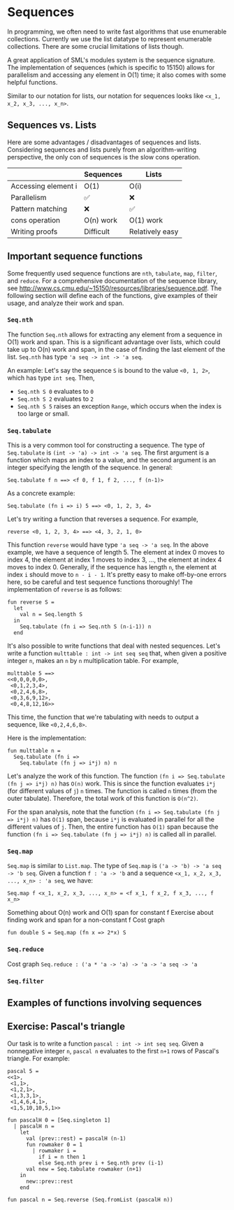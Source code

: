 # Sequences

In programming, we often need to write fast algorithms that use enumerable collections. Currently we use the list datatype to represent enumerable collections. There are some crucial limitations of lists though.

A great application of SML's modules system is the sequence signature. The implementation of sequences (which is specific to 15150) allows for parallelism and accessing any element in O(1) time; it also comes with some helpful functions.

Similar to our notation for lists, our notation for sequences looks like `<x_1, x_2, x_3, ..., x_n>`.

## Sequences vs. Lists

Here are some advantages / disadvantages of sequences and lists. Considering sequences and lists purely from an algorithm-writing perspective, the only con of sequences is the slow cons operation.

| | Sequences | Lists |
| --- | --- | --- |
| Accessing element i | O(1) | O(i) |
| Parallelism | ✅ | ❌ |
| Pattern matching | ❌ | ✅ |
| cons operation | O(n) work | O(1) work |
| Writing proofs | Difficult | Relatively easy |

## Important sequence functions

Some frequently used sequence functions are `nth`, `tabulate`, `map`, `filter`, and `reduce`. For a comprehensive documentation of the sequence library, see http://www.cs.cmu.edu/~15150/resources/libraries/sequence.pdf. The following section will define each of the functions, give examples of their usage, and analyze their work and span.

### `Seq.nth`

The function `Seq.nth` allows for extracting any element from a sequence in O(1) work and span. This is a significant advantage over lists, which could take up to O(n) work and span, in the case of finding the last element of the list. `Seq.nth` has type `'a seq -> int -> 'a seq`.

An example: Let's say the sequence `S` is bound to the value `<0, 1, 2>`, which has type `int seq`. Then,
* `Seq.nth S 0` evaluates to `0`
* `Seq.nth S 2` evaluates to `2`
* `Seq.nth S 5` raises an exception `Range`, which occurs when the index is too large or small.

### `Seq.tabulate`

This is a very common tool for constructing a sequence. The type of `Seq.tabulate` is `(int -> 'a) -> int -> 'a seq`. The first argument is a function which maps an index to a value, and the second argument is an integer specifying the length of the sequence. In general:

```Seq.tabulate f n ==> <f 0, f 1, f 2, ..., f (n-1)>```

As a concrete example:

```Seq.tabulate (fn i => i) 5 ==> <0, 1, 2, 3, 4>```

Let's try writing a function that reverses a sequence. For example,

```reverse <0, 1, 2, 3, 4> ==> <4, 3, 2, 1, 0>```

This function `reverse` would have type `'a seq -> 'a seq`. In the above example, we have a sequence of length 5. The element at index 0 moves to index 4, the element at index 1 moves to index 3, ..., the element at index 4 moves to index 0. Generally, if the sequence has length `n`, the element at index `i` should move to `n - i - 1`. It's pretty easy to make off-by-one errors here, so be careful and test sequence functions thoroughly! The implementation of `reverse` is as follows:

```
fun reverse S =
  let
    val n = Seq.length S
  in
    Seq.tabulate (fn i => Seq.nth S (n-i-1)) n
  end
```

It's also possible to write functions that deal with nested sequences. Let's write a function `multtable : int -> int seq seq` that, when given a positive integer `n`, makes an `n` by `n` multiplication table. For example,

```
multtable 5 ==>
<<0,0,0,0,0>,
 <0,1,2,3,4>,
 <0,2,4,6,8>,
 <0,3,6,9,12>,
 <0,4,8,12,16>>
```

This time, the function that we're tabulating with needs to output a sequence, like `<0,2,4,6,8>`.

Here is the implementation:
```
fun multtable n =
  Seq.tabulate (fn i =>
    Seq.tabulate (fn j => i*j) n) n
```

Let's analyze the work of this function. The function `(fn i => Seq.tabulate (fn j => i*j) n)` has `O(n)` work. This is since the function evaluates `i*j` (for different values of `j`) `n` times. The function is called `n` times (from the outer tabulate). Therefore, the total work of this function is `O(n^2)`.

For the span analysis, note that the function `(fn i => Seq.tabulate (fn j => i*j) n)` has `O(1)` span, because `i*j` is evaluated in parallel for all the different values of `j`. Then, the entire function has `O(1)` span because the function `(fn i => Seq.tabulate (fn j => i*j) n)` is called all in parallel.

### `Seq.map`

`Seq.map` is similar to `List.map`. The type of `Seq.map` is `('a -> 'b) -> 'a seq -> 'b seq`. Given a function `f : 'a -> 'b` and a sequence `<x_1, x_2, x_3, ..., x_n> : 'a seq`, we have:

```
Seq.map f <x_1, x_2, x_3, ..., x_n> = <f x_1, f x_2, f x_3, ..., f x_n>
```

Something about O(n) work and O(1) span for constant f
Exercise about finding work and span for a non-constant f
Cost graph
```
fun double S = Seq.map (fn x => 2*x) S
```

### `Seq.reduce`

Cost graph
`Seq.reduce : ('a * 'a -> 'a) -> 'a -> 'a seq -> 'a`



### `Seq.filter`

## Examples of functions involving sequences


## Exercise: Pascal's triangle

Our task is to write a function `pascal : int -> int seq seq`. Given a nonnegative integer `n`, `pascal n` evaluates to the first `n+1` rows of Pascal's triangle. For example:
```
pascal 5 =
<<1>,
 <1,1>,
 <1,2,1>,
 <1,3,3,1>,
 <1,4,6,4,1>,
 <1,5,10,10,5,1>>
```


```
fun pascalH 0 = [Seq.singleton 1]
  | pascalH n =
    let
      val (prev::rest) = pascalH (n-1)
      fun rowmaker 0 = 1
        | rowmaker i =
          if i = n then 1
          else Seq.nth prev i + Seq.nth prev (i-1)
      val new = Seq.tabulate rowmaker (n+1)
    in
      new::prev::rest
    end

fun pascal n = Seq.reverse (Seq.fromList (pascalH n))
```